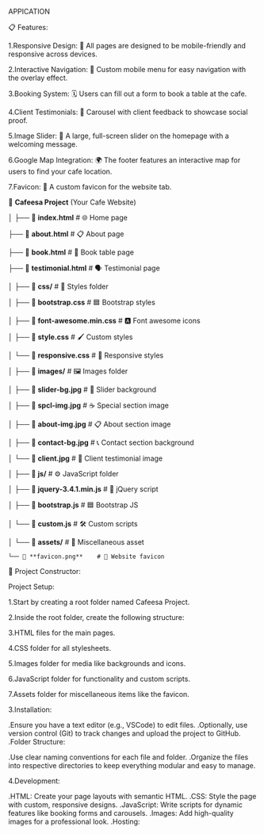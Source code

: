 APPICATION


📋 Features:

1.Responsive Design: 📱 All pages are designed to be mobile-friendly and responsive across devices.

2.Interactive Navigation: 🧭 Custom mobile menu for easy navigation with the overlay effect.

3.Booking System: 🗓 Users can fill out a form to book a table at the cafe.

4.Client Testimonials: 🌟 Carousel with client feedback to showcase social proof.

5.Image Slider: 🎠 A large, full-screen slider on the homepage with a welcoming message.

6.Google Map Integration: 🌍 The footer features an interactive map for users to find your cafe location.

7.Favicon: 🌟 A custom favicon for the website tab.








📂 **Cafeesa Project** (Your Cafe Website)

│
├── 📄 **index.html**         # 🌐 Home page

├── 📄 **about.html**         # 📋 About page

├── 📄 **book.html**          # 📝 Book table page

├── 📄 **testimonial.html**   # 🗣 Testimonial page



│
├── 📂 **css/**               # 🎨 Styles folder

│   ├── 📄 **bootstrap.css**  # 🟦 Bootstrap styles

│   ├── 📄 **font-awesome.min.css** # 🅰️ Font awesome icons

│   ├── 📄 **style.css**      # 🖌 Custom styles

│   └── 📄 **responsive.css** # 🔄 Responsive styles



│
├── 📂 **images/**            # 🖼 Images folder

│   ├── 📄 **slider-bg.jpg**  # 🎠 Slider background

│   ├── 📄 **spcl-img.jpg**   # ☕ Special section image

│   ├── 📄 **about-img.jpg**  # 📋 About section image

│   ├── 📄 **contact-bg.jpg** # 📞 Contact section background

│   └── 📄 **client.jpg**     # 🌟 Client testimonial image


│
├── 📂 **js/**                # ⚙️ JavaScript folder

│   ├── 📄 **jquery-3.4.1.min.js**  # 🧩 jQuery script

│   ├── 📄 **bootstrap.js**   # 🟦 Bootstrap JS

│   └── 📄 **custom.js**      # 🛠 Custom scripts


│
└── 📂 **assets/**            # 🔗 Miscellaneous asset

    └── 📄 **favicon.png**    # 🌟 Website favicon
    





🚀 Project Constructor:

Project Setup:

1.Start by creating a root folder named Cafeesa Project.

2.Inside the root folder, create the following structure:

3.HTML files for the main pages.

4.CSS folder for all stylesheets.

5.Images folder for media like backgrounds and icons.

6.JavaScript folder for functionality and custom scripts.

7.Assets folder for miscellaneous items like the favicon.




3.Installation:


.Ensure you have a text editor (e.g., VSCode) to edit files.
.Optionally, use version control (Git) to track changes and upload the project to GitHub.
.Folder Structure:

.Use clear naming conventions for each file and folder.
.Organize the files into respective directories to keep everything modular and easy to manage.



4.Development:


.HTML: Create your page layouts with semantic HTML.
.CSS: Style the page with custom, responsive designs.
.JavaScript: Write scripts for dynamic features like booking forms and carousels.
.Images: Add high-quality images for a professional look.
.Hosting:

